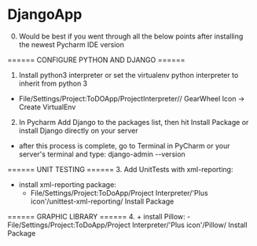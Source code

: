 # DjangoApp

0. Would be best if you went through all the below points after installing the newest Pycharm IDE version

====== CONFIGURE PYTHON AND DJANGO ======
1. Install python3 interpreter or set the virtualenv python interpreter to inherit from python 3
  + File/Settings/Project:ToDOApp/ProjectInterpreter// GearWheel Icon -> Create VirtualEnv
2. In Pycharm Add Django to the packages list, then hit Install Package or install Django directly on your server
  + after this process is complete, go to Terminal in PyCharm or your server's terminal and type: django-admin --version

====== UNIT TESTING ======
3. Add UnitTests with xml-reporting:
  + install xml-reporting package:
    - File/Settings/Project:ToDoApp/Project Interpreter/'Plus icon'/unittest-xml-reporting/ Install Package

====== GRAPHIC LIBRARY ======
4. + install Pillow:
    - File/Settings/Project:ToDoApp/Project Interpreter/'Plus icon'/Pillow/ Install Package
